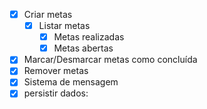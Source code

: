 - [x] Criar metas
  - [x] Listar metas
      - [x] Metas realizadas
      - [x] Metas abertas
- [x] Marcar/Desmarcar metas como concluída
- [x] Remover metas
- [x] Sistema de mensagem
- [x] persistir dados:
